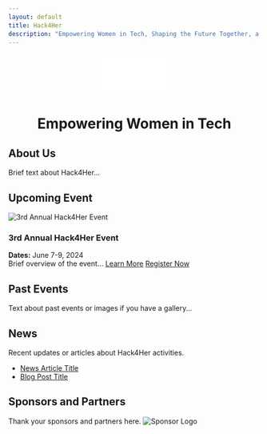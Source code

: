 ```yaml
---
layout: default
title: Hack4Her
description: "Empowering Women in Tech, Shaping the Future Together, a Netherlands University Initiative"
---
```


<!-- Hero Section -->
<div class="hero-section" style="text-align: center;">
  <!-- Replace '/assets/your-logo.png' and '/assets/your-hero-image.jpg' with the actual paths -->
  <img src="/assets/images/white.png" alt="Hack4Her Logo" style="max-width: 150px; height: auto;"/> 
  <h1>Empowering Women in Tech</h1>
  <!-- Optional: Add a background image or video via custom CSS or inline styling -->
</div>

<!-- About Us Brief -->
## About Us
Brief text about Hack4Her...

<!-- Upcoming Event Highlight -->
## Upcoming Event
![3rd Annual Hack4Her Event](/assets/your-event-image.jpg) <!-- Replace with path to your event image -->
### 3rd Annual Hack4Her Event
**Dates:** June 7-9, 2024  
Brief overview of the event...
[Learn More](/upcoming-event) <!-- Replace with the link to your event details page -->
[Register Now](/register) <!-- Replace with the link to your registration page -->

<!-- Past Events -->
## Past Events
Text about past events or images if you have a gallery...

<!-- News -->
## News
Recent updates or articles about Hack4Her activities.
- [News Article Title](/news-link) <!-- Replace with actual news link -->
- [Blog Post Title](/blog-post-link) <!-- Replace with actual blog post link -->

<!-- Sponsors and Partners -->
## Sponsors and Partners
Thank your sponsors and partners here.
![Sponsor Logo](/assets/sponsor-logo.png) <!-- Replace with path to sponsor logo -->
